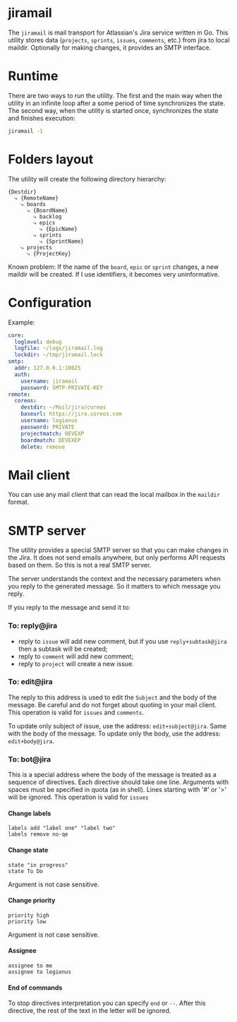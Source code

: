 # jiramail

The `jiramail` is mail transport for Atlassian's Jira service written in Go. This utility
stores data (`projects`, `sprints`, `issues`, `comments`, etc.) from jira to local maildir.
Optionally for making changes, it provides an SMTP interface.

# Runtime

There are two ways to run the utility. The first and the main way when the utility
in an infinite loop after a some period of time synchronizes the state. The second way, when
the utility is started once, synchronizes the state and finishes execution:

```bash
jiramail -1
```

# Folders layout

The utility will create the following directory hierarchy:

```
{Destdir}
  ⤷ {RemoteName}
    ⤷ boards
      ⤷ {BoardName}
        ⤷ backlog
        ⤷ epics
          ⤷ {EpicName}
        ⤷ sprints
          ⤷ {SprintName}
    ⤷ projects
      ⤷ {ProjectKey}
```

Known problem: If the name of the `board`, `epic` or `sprint` changes, a new maildir will be created.
If I use identifiers, it becomes very uninformative.

# Configuration

Example:

```yaml
core:
  loglevel: debug
  logfile: ~/logs/jiramail.log
  lockdir: ~/tmp/jiramail.lock
smtp:
  addr: 127.0.0.1:10025
  auth:
    username: jiramail
    password: SMTP-PRIVATE-KEY
remote:
  coreos:
    destdir: ~/Mail/jira/coreos
    baseurl: https://jira.coreos.com
    username: legionus
    password: PRIVATE
    projectmatch: DEVEXP
    boardmatch: DEVEXEP
    delete: remove
```

# Mail client

You can use any mail client that can read the local mailbox in the `maildir` format.

# SMTP server

The utility provides a special SMTP server so that you can make changes in the Jira. It does not
send emails anywhere, but only performs API requests based on them. So this is not a real SMTP server.

The server understands the context and the necessary parameters when you reply to the generated message.
So it matters to which message you reply.

If you reply to the message and send it to:

### To: reply@jira

* reply to `issue` will add new comment, but if you use `reply+subtask@jira` then a subtask will be created;
* reply to `comment` will add new comment;
* reply to `project` will create a new issue.

### To: edit@jira

The reply to this address is used to edit the `Subject` and the body of the message. Be careful and do not
forget about quoting in your mail client. This operation is valid for `issues` and `comments`.

To update only subject of issue, use the address: `edit+subject@jira`. Same with the body of the message.
To update only the body, use the address: `edit+body@jira`.

### To: bot@jira

This is a special address where the body of the message is treated as a sequence of directives.
Each directive should take one line. Arguments with spaces must be specified in quota (as in shell).
Lines starting with '#' or '>' will be ignored.
This operation is valid for `issues`

#### Change labels

```
labels add "label one" "label two"
labels remove no-qe
```

#### Change state

```
state "in progress"
state To Do
```
Argument is not case sensitive.

#### Change priority

```
priority high
priority low
```
Argument is not case sensitive.

#### Assignee

```
assignee to me
assignee to legionus
```

#### End of commands

To stop directives interpretation you can specify `end` or `--`. After this directive,
the rest of the text in the letter will be ignored.
